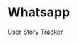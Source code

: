 # Whatsapp

[User Story Tracker](https://docs.google.com/spreadsheets/d/1Irm8ebCJEtyeWnsN7h7DegCLv0GOzhA3jNggdGUZDhM/edit#gid=0)
